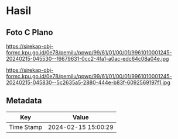 # Hasil

## Foto C Plano

https://sirekap-obj-formc.kpu.go.id/0e78/pemilu/ppwp/99/61/01/00/01/9961010001245-20240215-045530--f6679631-0cc2-4fa1-a0ac-edc64c08a04e.jpg

https://sirekap-obj-formc.kpu.go.id/0e78/pemilu/ppwp/99/61/01/00/01/9961010001245-20240215-045830--5c2635a5-2880-444e-b83f-6092569197f1.jpg


## Metadata

| Key        | Value               |
| ---------- | ------------------- |
| Time Stamp | 2024-02-15 15:00:29 |



